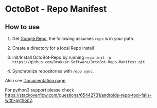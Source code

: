 # OctoBot - Repo Manifest

How to use
----------
1. Get [Google Repo](http://code.google.com/p/git-repo/), the following
assumes `repo` is in your path.

2. Create a directory for a local Repo install

3. Init/Install OctoBot-Repo by running `repo init -u https://github.com/Drakkar-Software/OctoBot-Repo-Manifest.git`

4. Synchronize repositories with `repo sync`.

Also see [Documentation page](https://docs.octobot.online/pages/For-Developers.html).

For python3 support please check https://stackoverflow.com/questions/65442731/androids-repo-tool-fails-with-python2.
